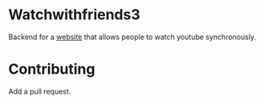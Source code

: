 # Watchwithfriends3
Backend for a [website](https://watchwithfriends.tk) that allows people to watch youtube synchronously.
# Contributing
Add a pull request.